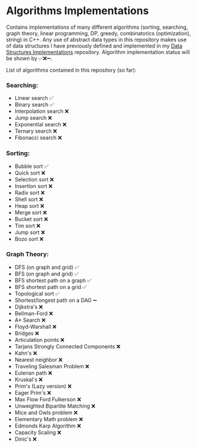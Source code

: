 # Algorithms Implementations
Contains implementations of many different algorithms (sorting, searching, graph theory, linear programming, DP, greedy, combinatorics (optimization), string) in C++.
Any use of abstract data types in this repository makes use of data structures I have previously defined and implemented in my [Data Structures Implementations](https://github.com/AtinChing/Data-Structures-Implementations) repository.
Algorithm implementation status will be shown by ✅❌➖.

List of algorithms contained in this repository (so far):
### Searching:
- Linear search ✅
- Binary search ✅
- Interpolation search ❌
- Jump search ❌
- Exponential search ❌
- Ternary search ❌
- Fibonacci search ❌
### Sorting:
- Bubble sort ✅
- Quick sort ❌
- Selection sort ❌ 
- Insertion sort ❌
- Radix sort ❌
- Shell sort ❌
- Heap sort ❌
- Merge sort ❌
- Bucket sort ❌
- Tim sort ❌
- Jump sort ❌
- Bozo sort ❌
### Graph Theory:
- DFS (on graph and grid) ✅
- BFS (on graph and grid) ✅
- BFS shortest path on a graph ✅
- BFS shortest path on a grid ✅
- Topological sort ✅
- Shortest/longest path on a DAG ➖
- Dijkstra's ❌
- Bellman-Ford ❌
- A* Search ❌
- Floyd-Warshall ❌
- Bridges ❌
- Articulation points ❌
- Tarjans Strongly Connected Components ❌
- Kahn's ❌
- Nearest neighbor ❌
- Traveling Salesman Problem ❌
- Eulerian path ❌
- Kruskal's ❌
- Prim's (Lazy version) ❌ 
- Eager Prim's ❌
- Max Flow Ford Fulkerson ❌
- Unweighted Bipartite Matching ❌
- Mice and Owls problem ❌
- Elementary Math problem ❌
- Edmonds Karp Algorithm ❌
- Capacity Scaling ❌
- Dinic's ❌
